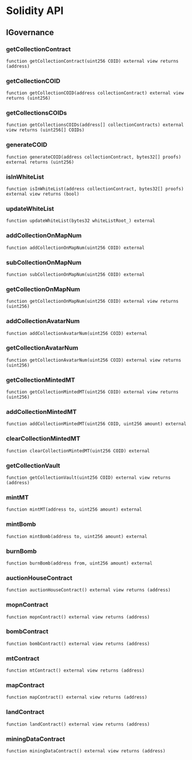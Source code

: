 # Solidity API

## IGovernance

### getCollectionContract

```solidity
function getCollectionContract(uint256 COID) external view returns (address)
```

### getCollectionCOID

```solidity
function getCollectionCOID(address collectionContract) external view returns (uint256)
```

### getCollectionsCOIDs

```solidity
function getCollectionsCOIDs(address[] collectionContracts) external view returns (uint256[] COIDs)
```

### generateCOID

```solidity
function generateCOID(address collectionContract, bytes32[] proofs) external returns (uint256)
```

### isInWhiteList

```solidity
function isInWhiteList(address collectionContract, bytes32[] proofs) external view returns (bool)
```

### updateWhiteList

```solidity
function updateWhiteList(bytes32 whiteListRoot_) external
```

### addCollectionOnMapNum

```solidity
function addCollectionOnMapNum(uint256 COID) external
```

### subCollectionOnMapNum

```solidity
function subCollectionOnMapNum(uint256 COID) external
```

### getCollectionOnMapNum

```solidity
function getCollectionOnMapNum(uint256 COID) external view returns (uint256)
```

### addCollectionAvatarNum

```solidity
function addCollectionAvatarNum(uint256 COID) external
```

### getCollectionAvatarNum

```solidity
function getCollectionAvatarNum(uint256 COID) external view returns (uint256)
```

### getCollectionMintedMT

```solidity
function getCollectionMintedMT(uint256 COID) external view returns (uint256)
```

### addCollectionMintedMT

```solidity
function addCollectionMintedMT(uint256 COID, uint256 amount) external
```

### clearCollectionMintedMT

```solidity
function clearCollectionMintedMT(uint256 COID) external
```

### getCollectionVault

```solidity
function getCollectionVault(uint256 COID) external view returns (address)
```

### mintMT

```solidity
function mintMT(address to, uint256 amount) external
```

### mintBomb

```solidity
function mintBomb(address to, uint256 amount) external
```

### burnBomb

```solidity
function burnBomb(address from, uint256 amount) external
```

### auctionHouseContract

```solidity
function auctionHouseContract() external view returns (address)
```

### mopnContract

```solidity
function mopnContract() external view returns (address)
```

### bombContract

```solidity
function bombContract() external view returns (address)
```

### mtContract

```solidity
function mtContract() external view returns (address)
```

### mapContract

```solidity
function mapContract() external view returns (address)
```

### landContract

```solidity
function landContract() external view returns (address)
```

### miningDataContract

```solidity
function miningDataContract() external view returns (address)
```
